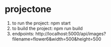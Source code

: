 # projectone

1. to run the project:
npm start
2. to build the project:
npm run build
3. endpoints:
http://localhost:5000/api/images?filename=flower6&width=500&height=500
